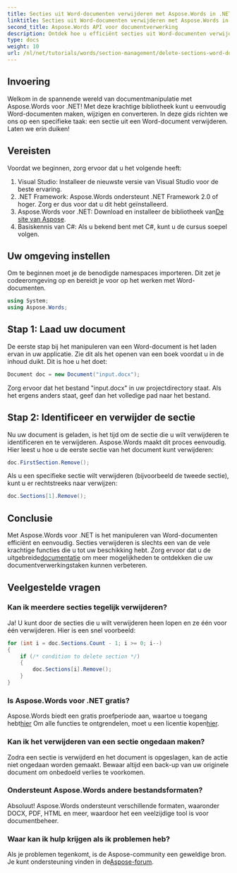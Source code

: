 ```yaml
---
title: Secties uit Word-documenten verwijderen met Aspose.Words in .NET
linktitle: Secties uit Word-documenten verwijderen met Aspose.Words in .NET
second_title: Aspose.Words API voor documentverwerking
description: Ontdek hoe u efficiënt secties uit Word-documenten verwijdert met Aspose.Words voor .NET. Deze uitgebreide gids leidt u door de vereisten.
type: docs
weight: 10
url: /nl/net/tutorials/words/section-management/delete-sections-word-document/
---
```

## Invoering

Welkom in de spannende wereld van documentmanipulatie met Aspose.Words voor .NET! Met deze krachtige bibliotheek kunt u eenvoudig Word-documenten maken, wijzigen en converteren. In deze gids richten we ons op een specifieke taak: een sectie uit een Word-document verwijderen. Laten we erin duiken!

## Vereisten

Voordat we beginnen, zorg ervoor dat u het volgende heeft:

1. Visual Studio: Installeer de nieuwste versie van Visual Studio voor de beste ervaring.
2. .NET Framework: Aspose.Words ondersteunt .NET Framework 2.0 of hoger. Zorg er dus voor dat u dit hebt geïnstalleerd.
3.  Aspose.Words voor .NET: Download en installeer de bibliotheek van[De site van Aspose](https://releases.aspose.com/words/net/).
4. Basiskennis van C#: Als u bekend bent met C#, kunt u de cursus soepel volgen.

## Uw omgeving instellen

Om te beginnen moet je de benodigde namespaces importeren. Dit zet je codeeromgeving op en bereidt je voor op het werken met Word-documenten.

```csharp
using System;
using Aspose.Words;
```

## Stap 1: Laad uw document

De eerste stap bij het manipuleren van een Word-document is het laden ervan in uw applicatie. Zie dit als het openen van een boek voordat u in de inhoud duikt. Dit is hoe u het doet:

```csharp
Document doc = new Document("input.docx");
```

Zorg ervoor dat het bestand "input.docx" in uw projectdirectory staat. Als het ergens anders staat, geef dan het volledige pad naar het bestand.

## Stap 2: Identificeer en verwijder de sectie

Nu uw document is geladen, is het tijd om de sectie die u wilt verwijderen te identificeren en te verwijderen. Aspose.Words maakt dit proces eenvoudig. Hier leest u hoe u de eerste sectie van het document kunt verwijderen:

```csharp
doc.FirstSection.Remove();
```

Als u een specifieke sectie wilt verwijderen (bijvoorbeeld de tweede sectie), kunt u er rechtstreeks naar verwijzen:

```csharp
doc.Sections[1].Remove();
```

## Conclusie

Met Aspose.Words voor .NET is het manipuleren van Word-documenten efficiënt en eenvoudig. Secties verwijderen is slechts een van de vele krachtige functies die u tot uw beschikking hebt. Zorg ervoor dat u de uitgebreide[documentatie](https://reference.aspose.com/words/net/) om meer mogelijkheden te ontdekken die uw documentverwerkingstaken kunnen verbeteren.

## Veelgestelde vragen

### Kan ik meerdere secties tegelijk verwijderen?
Ja! U kunt door de secties die u wilt verwijderen heen lopen en ze één voor één verwijderen. Hier is een snel voorbeeld:

```csharp
for (int i = doc.Sections.Count - 1; i >= 0; i--)
{
    if (/* condition to delete section */)
    {
        doc.Sections[i].Remove();
    }
}
```

### Is Aspose.Words voor .NET gratis?
 Aspose.Words biedt een gratis proefperiode aan, waartoe u toegang hebt[hier](https://releases.aspose.com/) Om alle functies te ontgrendelen, moet u een licentie kopen[hier](https://purchase.aspose.com/buy).

### Kan ik het verwijderen van een sectie ongedaan maken?
Zodra een sectie is verwijderd en het document is opgeslagen, kan de actie niet ongedaan worden gemaakt. Bewaar altijd een back-up van uw originele document om onbedoeld verlies te voorkomen.

### Ondersteunt Aspose.Words andere bestandsformaten?
Absoluut! Aspose.Words ondersteunt verschillende formaten, waaronder DOCX, PDF, HTML en meer, waardoor het een veelzijdige tool is voor documentbeheer.

### Waar kan ik hulp krijgen als ik problemen heb?
 Als je problemen tegenkomt, is de Aspose-community een geweldige bron. Je kunt ondersteuning vinden in de[Aspose-forum](https://forum.aspose.com/c/words/8).